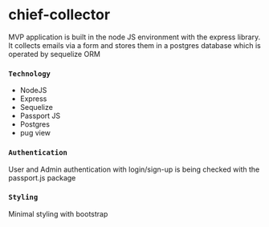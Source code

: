 # chief-collector
MVP application is built in the node JS environment with the express library. It collects emails via a form and stores them in a postgres database which is operated by sequelize ORM
### `Technology`
- NodeJS
- Express
- Sequelize
- Passport JS
- Postgres
- pug view

### `Authentication`
User and Admin authentication with login/sign-up is being checked with the passport.js package
### `Styling`
Minimal styling with bootstrap
